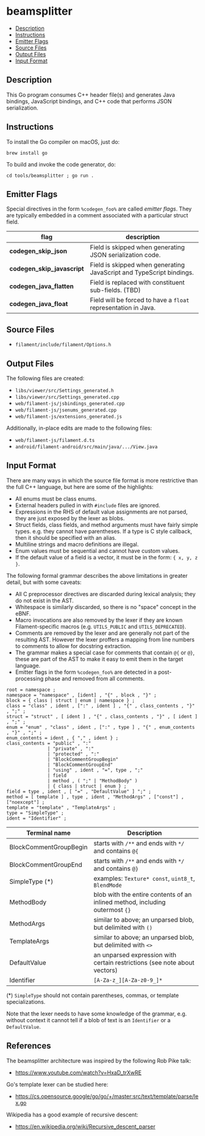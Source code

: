# beamsplitter

- [Description](#description)
- [Instructions](#instructions)
- [Emitter Flags](#emitter-flags)
- [Source Files](#source-files)
- [Output Files](#output-files)
- [Input Format](#input-format)

## Description

This Go program consumes C++ header file(s) and generates Java bindings, JavaScript bindings, and
C++ code that performs JSON serialization.

## Instructions

To install the Go compiler on macOS, just do:

    brew install go

To build and invoke the code generator, do:

    cd tools/beamsplitter ; go run .

## Emitter Flags

Special directives in the form `%codegen_foo%` are called *emitter flags*. They are typically
embedded in a comment associated with a particular struct field.

flag                        | description
--------------------------- | ----
**codegen_skip_json**       | Field is skipped when generating JSON serialization code.
**codegen_skip_javascript** | Field is skipped when generating JavaScript and TypeScript bindings.
**codegen_java_flatten**    | Field is replaced with constituent sub-fields. (TBD)
**codegen_java_float**      | Field will be forced to have a `float` representation in Java.

## Source Files

- `filament/include/filament/Options.h`

## Output Files

 The following files are created:

- `libs/viewer/src/Settings_generated.h`
- `libs/viewer/src/Settings_generated.cpp`
- `web/filament-js/jsbindings_generated.cpp`
- `web/filament-js/jsenums_generated.cpp`
- `web/filament-js/extensions_generated.js`

Additionally, in-place edits are made to the following files:

- `web/filament-js/filament.d.ts`
- `android/filament-android/src/main/java/.../View.java`

## Input Format

There are many ways in which the source file format is more restrictive than the full C++
language, but here are some of the highlights:

- All enums must be class enums.
- External headers pulled in with `#include` files are ignored.
- Expressions in the RHS of default value assignments are not parsed, they are just exposed by
  the lexer as blobs.
- Struct fields, class fields, and method arguments must have fairly simple types. e.g. they cannot
  have parentheses. If a type is C style callback, then it should be specified with an alias.
- Multiline strings and macro definitions are illegal.
- Enum values must be sequential and cannot have custom values.
- If the default value of a field is a vector, it must be in the form: `{ x, y, z }`.

The following formal grammar describes the above limitations in greater detail, but with some
caveats:

- All C preprocessor directives are discarded during lexical analysis; they do not exist in the AST.
- Whitespace is similarly discarded, so there is no "space" concept in the eBNF.
- Macro invocations are also removed by the lexer if they are known Filament-specific macros (e.g.
  `UTILS_PUBLIC` and `UTILS_DEPRECATED`).
- Comments are removed by the lexer and are generally not part of the resulting AST. However
  the lexer proffers a mapping from line numbers to comments to allow for docstring extraction.
- The grammar makes a special case for comments that contain `@{` or `@}`, these are part of the AST
  to make it easy to emit them in the target language.
- Emitter flags in the form `%codegen_foo%` are detected in a post-processing phase and removed from
  all comments.

```eBNF
root = namespace ;
namespace = "namespace" , [ident] , "{" , block , "}" ;
block = { class | struct | enum | namespace } ;
class = "class" , ident , [":" , ident ] , "{" , class_contents , "}" , ";" ;
struct = "struct" , [ ident ] , "{" , class_contents , "}" , [ ident ] , ";" ;
enum = "enum" , "class" , ident , [":" , type ] , "{" , enum_contents , "}" , ";" ;
enum_contents = ident , { "," , ident } ;
class_contents = "public" , ":"
               | "private" , ":"
               | "protected" , ":"
               | "BlockCommentGroupBegin"
               | "BlockCommentGroupEnd"
               | "using" , ident , "=", type , ";"
               | field
               | method , ( ";" | "MethodBody" )
               | { class | struct | enum } ;
field = type , ident , [ "=" , "DefaultValue" ] ";" ;
method = [ template ] , type , ident , "MethodArgs" , ["const"] , ["noexcept"] ;
template = "template" , "TemplateArgs" ;
type = "SimpleType" ;
ident = "Identifier" ;
```

Terminal name               | Description
--------------------------- | ----
BlockCommentGroupBegin      | starts with `/**` and ends with `*/` and contains `@{`
BlockCommentGroupEnd        | starts with `/**` and ends with `*/` and contains `@}`
SimpleType (*)              | examples: `Texture* const`, `uint8_t`, `BlendMode`
MethodBody                  | blob with the entire contents of an inlined method, including outermost `{}`
MethodArgs                  | similar to above; an unparsed blob, but delimited with `()`
TemplateArgs                | similar to above; an unparsed blob, but delimited with `<>`
DefaultValue                | an unparsed expression with certain restrictions (see note about vectors)
Identifier                  | `[A-Za-z_][A-Za-z0-9_]*`

(*) `SimpleType` should not contain parentheses, commas, or template specializations.

Note that the lexer needs to have some knowledge of the grammar, e.g. without context it
cannot tell if a blob of text is an `Identifier` or a `DefaultValue`.

## References

The beamsplitter architecture was inspired by the following Rob Pike talk:
- https://www.youtube.com/watch?v=HxaD_trXwRE

Go's template lexer can be studied here:
- https://cs.opensource.google/go/go/+/master:src/text/template/parse/lex.go

Wikipedia has a good example of recursive descent:
- https://en.wikipedia.org/wiki/Recursive_descent_parser
